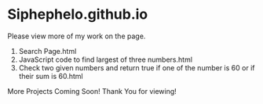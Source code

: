 # Siphephelo.github.io
Please view more of my work on the page. 
1. Search Page.html
2. JavaScript code to find largest of three numbers.html
3. Check two given numbers and return true if one of the number is 60 or if their sum is 60.html

More Projects Coming Soon! Thank You for viewing!
